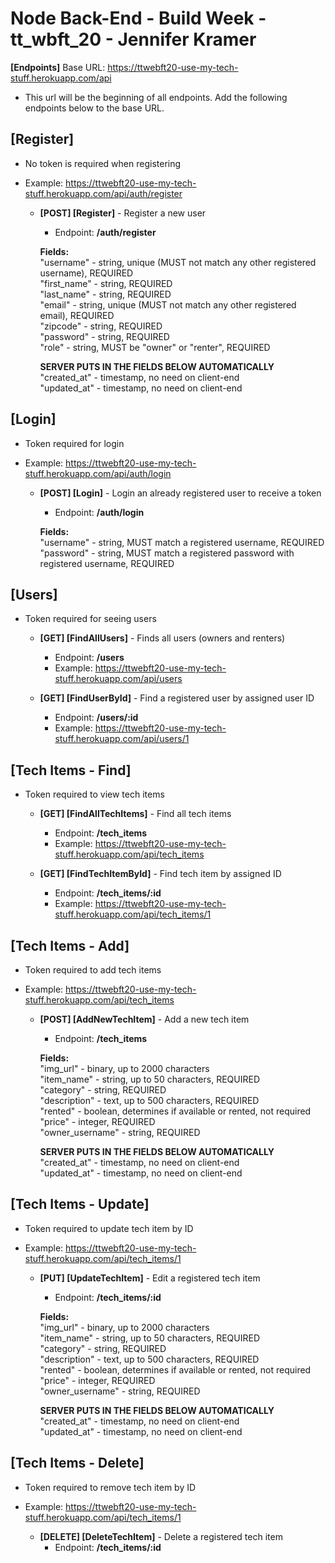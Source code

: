 # Node Back-End - Build Week - tt_wbft_20 - Jennifer Kramer

**[Endpoints]** Base URL: https://ttwebft20-use-my-tech-stuff.herokuapp.com/api

- This url will be the beginning of all endpoints. Add the following endpoints below to the base URL.

## [Register]

- No token is required when registering
- Example: https://ttwebft20-use-my-tech-stuff.herokuapp.com/api/auth/register

  - **[POST] [Register]** - Register a new user </br>

    - Endpoint: **/auth/register**

    **Fields:** </br>
    "username" - string, unique (MUST not match any other registered username), REQUIRED </br>
    "first_name" - string, REQUIRED </br>
    "last_name" - string, REQUIRED </br>
    "email" - string, unique (MUST not match any other registered email), REQUIRED </br>
    "zipcode" - string, REQUIRED </br>
    "password" - string, REQUIRED </br>
    "role" - string, MUST be "owner" or "renter", REQUIRED </br>

    **SERVER PUTS IN THE FIELDS BELOW AUTOMATICALLY**
    "created_at" - timestamp, no need on client-end </br>
    "updated_at" - timestamp, no need on client-end </br>

## [Login]

- Token required for login
- Example: https://ttwebft20-use-my-tech-stuff.herokuapp.com/api/auth/login

  - **[POST] [Login]** - Login an already registered user to receive a token </br>

    - Endpoint: **/auth/login**

    **Fields:** </br>
    "username" - string, MUST match a registered username, REQUIRED </br>
    "password" - string, MUST match a registered password with registered username, REQUIRED </br>

## [Users]

- Token required for seeing users

  - **[GET] [FindAllUsers]** - Finds all users (owners and renters) </br>

    - Endpoint: **/users**
    - Example: https://ttwebft20-use-my-tech-stuff.herokuapp.com/api/users

  - **[GET] [FindUserById]** - Find a registered user by assigned user ID </br>
    - Endpoint: **/users/:id**
    - Example: https://ttwebft20-use-my-tech-stuff.herokuapp.com/api/users/1

## [Tech Items - Find]

- Token required to view tech items

  - **[GET] [FindAllTechItems]** - Find all tech items </br>

    - Endpoint: **/tech_items**
    - Example: https://ttwebft20-use-my-tech-stuff.herokuapp.com/api/tech_items

  - **[GET] [FindTechItemById]** - Find tech item by assigned ID </br>
    - Endpoint: **/tech_items/:id**
    - Example: https://ttwebft20-use-my-tech-stuff.herokuapp.com/api/tech_items/1

## [Tech Items - Add]

- Token required to add tech items
- Example: https://ttwebft20-use-my-tech-stuff.herokuapp.com/api/tech_items

  - **[POST] [AddNewTechItem]** - Add a new tech item </br>

    - Endpoint: **/tech_items**

    **Fields:** </br>
    "img_url" - binary, up to 2000 characters </br>
    "item_name" - string, up to 50 characters, REQUIRED </br>
    "category" - string, REQUIRED </br>
    "description" - text, up to 500 characters, REQUIRED </br>
    "rented" - boolean, determines if available or rented, not required </br>
    "price" - integer, REQUIRED </br>
    "owner_username" - string, REQUIRED </br>

    **SERVER PUTS IN THE FIELDS BELOW AUTOMATICALLY**
    "created_at" - timestamp, no need on client-end </br>
    "updated_at" - timestamp, no need on client-end </br>

## [Tech Items - Update]

- Token required to update tech item by ID
- Example: https://ttwebft20-use-my-tech-stuff.herokuapp.com/api/tech_items/1

  - **[PUT] [UpdateTechItem]** - Edit a registered tech item </br>

    - Endpoint: **/tech_items/:id**

    **Fields:** </br>
    "img_url" - binary, up to 2000 characters </br>
    "item_name" - string, up to 50 characters, REQUIRED </br>
    "category" - string, REQUIRED </br>
    "description" - text, up to 500 characters, REQUIRED </br>
    "rented" - boolean, determines if available or rented, not required </br>
    "price" - integer, REQUIRED </br>
    "owner_username" - string, REQUIRED </br>

    **SERVER PUTS IN THE FIELDS BELOW AUTOMATICALLY**
    "created_at" - timestamp, no need on client-end </br>
    "updated_at" - timestamp, no need on client-end </br>

## [Tech Items - Delete]

- Token required to remove tech item by ID
- Example: https://ttwebft20-use-my-tech-stuff.herokuapp.com/api/tech_items/1

  - **[DELETE] [DeleteTechItem]** - Delete a registered tech item </br>
    - Endpoint: **/tech_items/:id**
